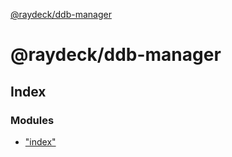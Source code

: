 [@raydeck/ddb-manager](globals.md)

# @raydeck/ddb-manager

## Index

### Modules

* ["index"](modules/_index_.md)

